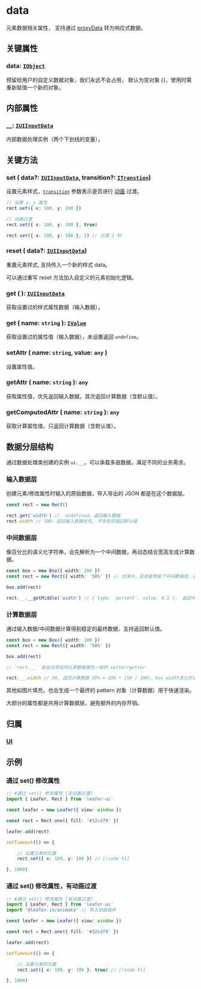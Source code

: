 # data

元素数据相关属性， 支持通过 [proxyData](./proxy.md) 转为响应式数据。

## 关键属性

### data: [`IObject`](/api/interfaces/IObject.md)

预留给用户的自定义数据对象，我们永远不会占用， 默认为空对象 {}，使用时需重新赋值一个新的对象。

## 内部属性

### \_\_: [`IUIInputData`](/api/interfaces/IUIInputData.md)

内部数据处理实例（两个下划线的变量）。

## 关键方法

### set ( data?: [`IUIInputData`](/api/interfaces/IUIInputData.md), transition?: [`ITranstion`](/reference/UI/transition.md#transition-itranstion))

设置元素样式，[`transition`](/reference/UI/transition.md#transition-itranstion) 参数表示是否进行 [动画](/guide/plugin/animate.md) 过渡。

```ts
// 设置 x、y 属性
rect.set({ x: 100, y: 200 })

// 动画过渡
rect.set({ x: 100, y: 200 }, true)

rect.set({ x: 100, y: 200 }, 2) // 过渡 2 秒
```

### reset ( data?: [`IUIInputData`](/api/interfaces/IUIInputData.md))

重置元素样式, 支持传入一个新的样式 data。

可以通过重写 reset 方法加入自定义的元素初始化逻辑。

### get ( ): [`IUIInputData`](/api/interfaces/IUIInputData.md)

获取设置过的样式属性数据（输入数据）。

### get ( name: `string` ): [`IValue`](/api/modules.md#ivalue)

获取设置过的属性值（输入数据），未设置返回 `undefine`。

### setAttr ( name: `string`, value: `any` )

设置属性值。

### getAttr ( name: `string` ): `any`

获取属性值，优先返回输入数据，其次返回计算数据（含默认值）。

### getComputedAttr ( name: `string` ): `any`

获取计算属性值，只返回计算数据（含默认值）。

## 数据分层结构

通过数据处理类创建的实例 `ui.__`，可以承载多层数据，满足不同的业务需求。

### 输入数据层

创建元素/修改属性时输入的原始数据，导入导出的 JSON 都是在这个数据层。

```ts
const rect = new Rect()

rect.get('width') //  undefined，返回输入数据
rect.width // 100，返回输入数据优先, 不存在则返回默认值
```

### 中间数据层

像百分比的语义化字符串，会先解析为一个中间数据，再动态结合宽高生成计算数据。

```ts
const box = new Box({ width: 200 })
const rect = new Rect({ width: '50%' }) // 仅演示，目前是预留了中间数据层，还未使用

box.add(rect)

rect.__.__getMiddle('width') // { type: 'percent', value: 0.5 }， 返回中间数据
```

### 计算数据层

通过输入数据/中间数据计算得到稳定的最终数据，支持返回默认值。

```ts
const box = new Box({ width: 100 })
const rect = new Rect({ width: '50%' })

box.add(rect)

// `rect.__` 会自动添加同元素数据属性一样的 setter/getter

rect.__.width // 50, 返回计算数据 50% = 100 * (50 / 100)，box.width变化时会自动更新
```

其他如图片填充，也会生成一个最终的 pattern 对象（计算数据）用于快速渲染。

大部分的属性都是共用计算数据层，避免额外的内存开销。

## 归属

### [UI](/reference/display/UI.md)

## 示例

### 通过 set() 修改属性

```ts
// #通过 set() 修改属性 [无动画过渡]
import { Leafer, Rect } from 'leafer-ui'

const leafer = new Leafer({ view: window })

const rect = Rect.one({ fill: '#32cd79' })

leafer.add(rect)

setTimeout(() => {

    // 设置元素的位置
    rect.set({ x: 100, y: 100 }) // [!code hl]

}, 1000)
```

### 通过 set() 修改属性，有动画过渡

```ts
// #通过 set() 修改属性 [有动画过渡]
import { Leafer, Rect } from 'leafer-ui'
import '@leafer-in/animate' // 导入动画插件

const leafer = new Leafer({ view: window })

const rect = Rect.one({ fill: '#32cd79' })

leafer.add(rect)

setTimeout(() => {

    // 设置元素的位置
    rect.set({ x: 100, y: 100 }, true) // [!code hl]

}, 1000)
```
